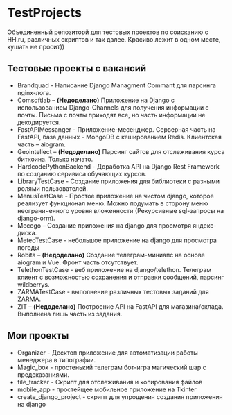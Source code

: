 # TestProjects

Объединенный репозиторй для тестовых проектов по соисканию с HH.ru, различных скриптов и так далее.
Красиво лежит в одном месте, кушать не просит))

## Тестовые проекты с вакансий

* Brandquad - Написание Django Managment Commant для парсинга nginx-лога.
* Comsoftlab – **(Недоделано)** Приложение на Django с использованием Django-Channels для получения информации с почты. Письма с почты приходят все, но часть информации не декодируется.
* FastAPIMessanger - Приложение-месенджер. Серверная часть на FastAPI, база данных - MongoDB с кешированием Redis. Клиентская часть – aiogram.
* Geointellect – **(Недоделано)** Парсинг сайтов для отслеживания курса биткоина. Только начато.
* HardcodePythonBackend - Доработка API на Django Rest Framework по созданию серивиса обучающих курсов.
* LibraryTestCase - Создание приложения для библиотеки с разными ролями пользователей.
* MenusTestCase - Простое приложение на чистом django, которое реализует функционал меню. Можно подумать в сторону меню неограниченного уровня вложенности (Рекурсивные sql-запросы на django-orm). 
* Mecego – Создание приложения на django для просмотря яндекс-диска.
* MeteoTestCase - небольшое приложение на django для просмотра погоды
* Robita – **(Недоделано)** Создание телеграм-миниапс на основе aiogram и Vue. Фронт часть отсутствует.
* TelethonTestCase - веб приложение на django/telethon. Телеграм клиент с возможностью сохранения и отправки сообщений, парсинг wildberrys.
* ZARMATestCase - выполнение различных тестовых заданий для ZARMA.
* ZIT – **(Недоделано)** Построение API на FastAPI для магазина/склада. Выполнена лишь часть из задания.


## Мои проекты

* Organizer - Десктоп приложение для автоматизации работы менеджера в типографии.
* Magic_box - простенький телеграм бот-игра магический шар с предсказаниями.
* file_tracker - Скрипт для отслеживания и копирования файлов
* mobile_app - простейщее мобильное приложение на Tkinter
* create_django_project - скрипт для упрощения создания приложения на django
